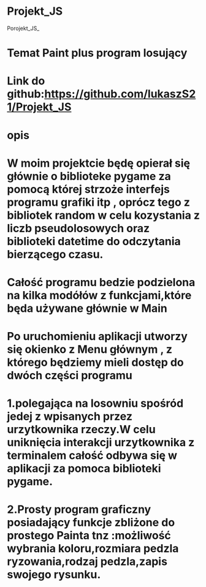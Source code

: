 # Projekt_JS
Porojekt_JS_
# Temat Paint plus program losujący
# Link do github:https://github.com/lukaszS21/Projekt_JS

# opis 
# W moim projektcie będę opierał się głównie o biblioteke pygame za pomocą której strzoże interfejs programu grafiki itp , oprócz tego z bibliotek random w celu kozystania z liczb pseudolosowych oraz biblioteki datetime do odczytania bierzącego czasu.

# Całość programu bedzie podzielona na kilka modółów z funkcjami,które będa używane głównie w Main

# Po uruchomieniu aplikacji utworzy się okienko z Menu głównym , z którego będziemy mieli dostęp do dwóch części programu
# 1.polegająca na losowniu spośród jedej z wpisanych przez urzytkownika rzeczy.W celu uniknięcia interakcji urzytkownika z terminalem całość odbywa się w aplikacji za pomoca biblioteki pygame.
# 2.Prosty program graficzny posiadający funkcje zbliżone do prostego Painta tnz :możliwość wybrania koloru,rozmiara pedzla ryzowania,rodzaj pedzla,zapis swojego rysunku.


